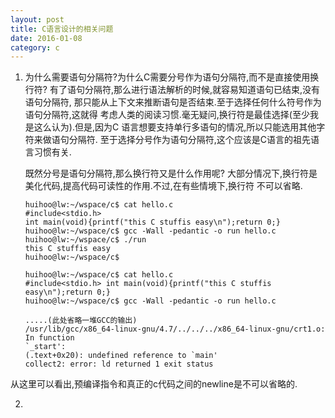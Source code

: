 ```yaml
---
layout: post
title: C语言设计的相关问题
date: 2016-01-08
category: c
---
```


1. 为什么需要语句分隔符?为什么C需要分号作为语句分隔符,而不是直接使用换行符?
   有了语句分隔符,那么进行语法解析的时候,就容易知道语句已结束,没有语句分隔符,
   那只能从上下文来推断语句是否结束.至于选择任何什么符号作为语句分隔符,这就得
   考虑人类的阅读习惯.毫无疑问,换行符是最佳选择(至少我是这么认为).但是,因为C
   语言想要支持单行多语句的情况,所以只能选用其他字符来做语句分隔符.
   至于选择分号作为语句分隔符,这个应该是C语言的祖先语言习惯有关.

   既然分号是语句分隔符,那么换行符又是什么作用呢?
   大部分情况下,换行符是美化代码,提高代码可读性的作用.不过,在有些情境下,换行符
   不可以省略.
   ~~~
   huihoo@lw:~/wspace/c$ cat hello.c 
   #include<stdio.h>
   int main(void){printf("this C stuffis easy\n");return 0;} 
   huihoo@lw:~/wspace/c$ gcc -Wall -pedantic -o run hello.c 
   huihoo@lw:~/wspace/c$ ./run 
   this C stuffis easy
   huihoo@lw:~/wspace/c$

   huihoo@lw:~/wspace/c$ cat hello.c 
   #include<stdio.h> int main(void){printf("this C stuffis easy\n");return 0;} 
   huihoo@lw:~/wspace/c$ gcc -Wall -pedantic -o run hello.c 

   .....(此处省略一堆GCC的输出)
   /usr/lib/gcc/x86_64-linux-gnu/4.7/../../../x86_64-linux-gnu/crt1.o: In function
   `_start':
   (.text+0x20): undefined reference to `main'
   collect2: error: ld returned 1 exit status
   ~~~
从这里可以看出,预编译指令和真正的c代码之间的newline是不可以省略的.
   
2. 
